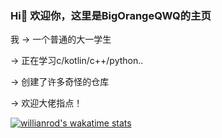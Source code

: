 
### Hi👋 欢迎你，这里是BigOrangeQWQ的主页

我 -> 一个普通的大一学生

   -> 正在学习c/kotlin/c++/python..
   
   -> 创建了许多奇怪的仓库
   
   ->  欢迎大佬指点！
   
[![willianrod's wakatime stats](https://github-readme-stats.vercel.app/api/wakatime?username=OrangeQWQ)](https://github.com/anuraghazra/github-readme-stats)
